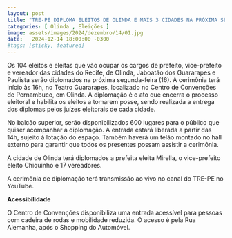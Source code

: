 ```yaml
---
layout: post
title: "TRE-PE DIPLOMA ELEITOS DE OLINDA E MAIS 3 CIDADES NA PRÓXIMA SEGUNDA FEIRA"
categories: [ Olinda , Eleições ]
image: assets/images/2024/dezembro/14/01.jpg
date:   2024-12-14 18:00:00 -0300
#tags: [sticky, featured]
---
```

Os 104 eleitos e eleitas que vão ocupar os cargos de prefeito, vice-prefeito e vereador das cidades do Recife, de Olinda, Jaboatão dos Guararapes e Paulista serão diplomados na próxima segunda-feira (16). A cerimônia terá início às 16h, no Teatro Guararapes, localizado no Centro de Convenções de Pernambuco, em Olinda. A diplomação é o ato que encerra o processo eleitoral e habilita os eleitos a tomarem posse, sendo realizada a entrega dos diplomas pelos juízes eleitorais de cada cidade.

No balcão superior, serão disponibilizados 600 lugares para o público que quiser acompanhar a diplomação. A entrada estará liberada a partir das 14h, sujeito à lotação do espaço. Também haverá um telão montado no hall externo para garantir que todos os presentes possam assistir a cerimônia. 

A cidade de Olinda terá diplomados a prefeita eleita Mirella, o vice-prefeito eleito Chiquinho e 17 vereadores.

A cerimônia de diplomação terá transmissão ao vivo no canal do TRE-PE no YouTube. 

**Acessibilidade**

O Centro de Convenções disponibiliza uma entrada acessível para pessoas com cadeira de rodas e mobilidade reduzida. O acesso é pela Rua Alemanha, após o Shopping do Automóvel.